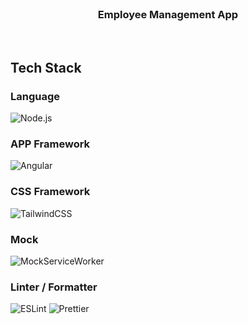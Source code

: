 <br />

<h3 align="center">Employee Management App</h3>

<br />

## Tech Stack

### Language

![Node.js](https://img.shields.io/badge/Node-v20.9.0-green)

### APP Framework

![Angular](https://img.shields.io/badge/Angular-v17.0.0-red)

### CSS Framework

![TailwindCSS](https://img.shields.io/badge/TailwindCSS-v3.3.6-blue)

### Mock

![MockServiceWorker](https://img.shields.io/badge/MockServiceWorker-v2.0.10-red)

### Linter / Formatter

![ESLint](https://img.shields.io/badge/ESLint-v8.54.0-purple)
![Prettier](https://img.shields.io/badge/Prettier-v3.1.0-pink)
